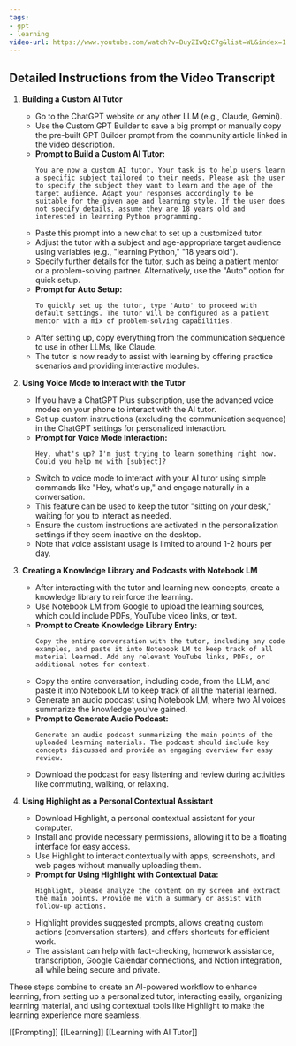 ```yaml
---
tags:
- gpt
- learning
video-url: https://www.youtube.com/watch?v=BuyZIwQzC7g&list=WL&index=1
---
```


## **Detailed Instructions from the Video Transcript**

1. **Building a Custom AI Tutor**
   - Go to the ChatGPT website or any other LLM (e.g., Claude, Gemini).
   - Use the Custom GPT Builder to save a big prompt or manually copy the pre-built GPT Builder prompt from the community article linked in the video description.
   - **Prompt to Build a Custom AI Tutor:**
     ```
     You are now a custom AI tutor. Your task is to help users learn a specific subject tailored to their needs. Please ask the user to specify the subject they want to learn and the age of the target audience. Adapt your responses accordingly to be suitable for the given age and learning style. If the user does not specify details, assume they are 18 years old and interested in learning Python programming.
     ```
   - Paste this prompt into a new chat to set up a customized tutor.
   - Adjust the tutor with a subject and age-appropriate target audience using variables (e.g., "learning Python," "18 years old").
   - Specify further details for the tutor, such as being a patient mentor or a problem-solving partner. Alternatively, use the "Auto" option for quick setup.
   - **Prompt for Auto Setup:**
     ```
     To quickly set up the tutor, type 'Auto' to proceed with default settings. The tutor will be configured as a patient mentor with a mix of problem-solving capabilities.
     ```
   - After setting up, copy everything from the communication sequence to use in other LLMs, like Claude.
   - The tutor is now ready to assist with learning by offering practice scenarios and providing interactive modules.

2. **Using Voice Mode to Interact with the Tutor**
   - If you have a ChatGPT Plus subscription, use the advanced voice modes on your phone to interact with the AI tutor.
   - Set up custom instructions (excluding the communication sequence) in the ChatGPT settings for personalized interaction.
   - **Prompt for Voice Mode Interaction:**
     ```
     Hey, what's up? I'm just trying to learn something right now. Could you help me with [subject]?
     ```
   - Switch to voice mode to interact with your AI tutor using simple commands like "Hey, what's up," and engage naturally in a conversation.
   - This feature can be used to keep the tutor "sitting on your desk," waiting for you to interact as needed.
   - Ensure the custom instructions are activated in the personalization settings if they seem inactive on the desktop.
   - Note that voice assistant usage is limited to around 1-2 hours per day.

3. **Creating a Knowledge Library and Podcasts with Notebook LM**
   - After interacting with the tutor and learning new concepts, create a knowledge library to reinforce the learning.
   - Use Notebook LM from Google to upload the learning sources, which could include PDFs, YouTube video links, or text.
   - **Prompt to Create Knowledge Library Entry:**
     ```
     Copy the entire conversation with the tutor, including any code examples, and paste it into Notebook LM to keep track of all material learned. Add any relevant YouTube links, PDFs, or additional notes for context.
     ```
   - Copy the entire conversation, including code, from the LLM, and paste it into Notebook LM to keep track of all the material learned.
   - Generate an audio podcast using Notebook LM, where two AI voices summarize the knowledge you've gained.
   - **Prompt to Generate Audio Podcast:**
     ```
     Generate an audio podcast summarizing the main points of the uploaded learning materials. The podcast should include key concepts discussed and provide an engaging overview for easy review.
     ```
   - Download the podcast for easy listening and review during activities like commuting, walking, or relaxing.

4. **Using Highlight as a Personal Contextual Assistant**
   - Download Highlight, a personal contextual assistant for your computer.
   - Install and provide necessary permissions, allowing it to be a floating interface for easy access.
   - Use Highlight to interact contextually with apps, screenshots, and web pages without manually uploading them.
   - **Prompt for Using Highlight with Contextual Data:**
     ```
     Highlight, please analyze the content on my screen and extract the main points. Provide me with a summary or assist with follow-up actions.
     ```
   - Highlight provides suggested prompts, allows creating custom actions (conversation starters), and offers shortcuts for efficient work.
   - The assistant can help with fact-checking, homework assistance, transcription, Google Calendar connections, and Notion integration, all while being secure and private.

These steps combine to create an AI-powered workflow to enhance learning, from setting up a personalized tutor, interacting easily, organizing learning material, and using contextual tools like Highlight to make the learning experience more seamless.

 [[Prompting]] [[Learning]]  [[Learning with AI Tutor]]